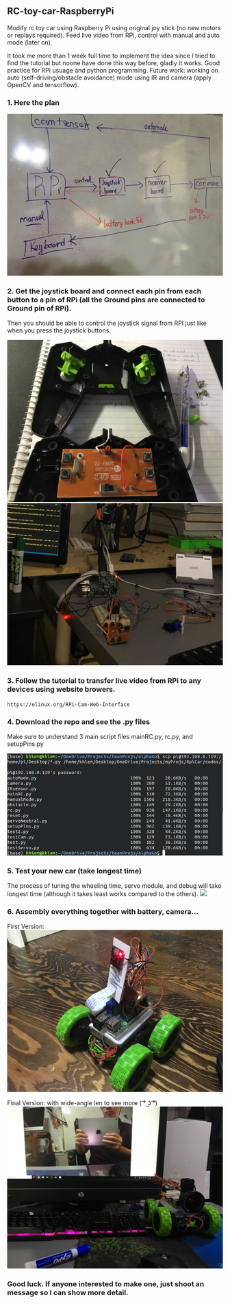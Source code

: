 ## RC-toy-car-RaspberryPi

Modify rc toy car using Raspberry Pi using original joy stick (no new motors or replays required). 
Feed live video from RPi, control with manual and auto mode (later on).

It took me more than 1 week full time to implement the idea since I tried to find the tutorial but noone have done this way before, gladly it works.
Good practice for RPi usuage and python programming. 
Future work: working on auto (self-driving/obstacle avoidance) mode using IR and camera (apply OpenCV and tensorflow). 



### 1. Here the plan

<img src="images/3.jpg">

### 2. Get the joystick board and connect each pin from each button to a pin of RPi (all the Ground pins are connected to Ground pin of RPi).
Then you should be able to control the joystick signal from RPI just like when you press the joystick buttons.

<img src="images/1.jpg">
<img src="images/7.jpg">

### 3. Follow the tutorial to transfer live video from RPi to any devices using website browers.
```
https://elinux.org/RPi-Cam-Web-Interface
```

### 4. Download the repo and see the .py files
Make sure to understand 3 main script files mainRC.py, rc.py, and setupPins.py

<img src="images/6.png">

### 5. Test your new car (take longest time)
The process of tuning the wheeling time, servo module, and debug will take longest time (although it takes least works compared to the others).
<img src="images/gif1.gif">

### 6. Assembly everything together with battery, camera... 

First Version: 
<img src="images/4.jpg">

Final Version: with wide-angle len to see more ( ͡° ͜ʖ ͡°)
<img src="images/2.jpg">

### Good luck. If anyone interested to make one, just shoot an message so I can show more detail. 


